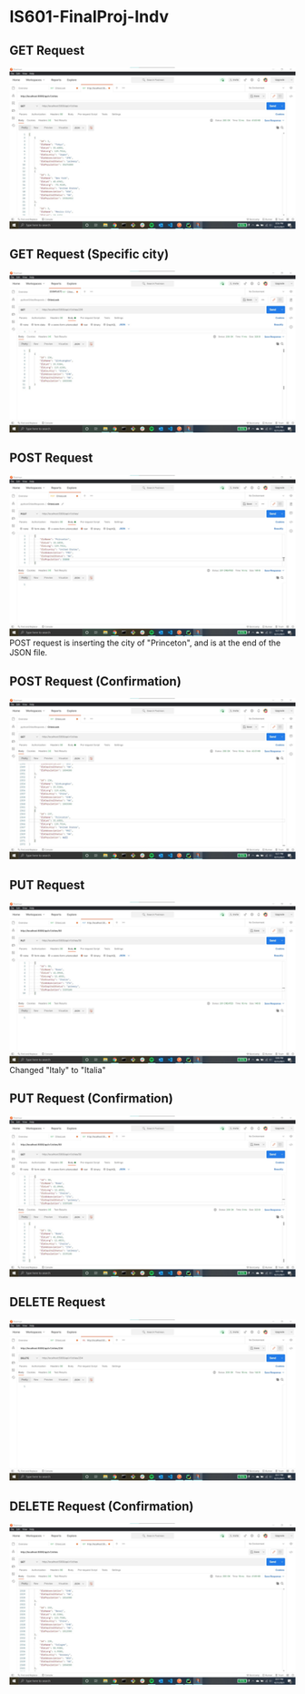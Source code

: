 # IS601-FinalProj-Indv

## GET Request
![GET_Request](Screenshots_FinalProj/GET.jpg)

## GET Request (Specific city)
![GET_Request](Screenshots_FinalProj/GET-2.jpg)

## POST Request
![POST_Request1](Screenshots_FinalProj/POST-1.jpg)
POST request is inserting the city of "Princeton", and is at the end of the JSON file.

## POST Request (Confirmation)
![POST_Request2](Screenshots_FinalProj/POST-2.jpg)

## PUT Request
![PUT_Request1](Screenshots_FinalProj/PUT-1.jpg)
Changed "Italy" to "Italia"

## PUT Request (Confirmation)
![PUT_Request2](Screenshots_FinalProj/PUT-2.jpg)

## DELETE Request
![DELETE_Request1](Screenshots_FinalProj/DELETE-1.jpg)

## DELETE Request (Confirmation)
![DELETE_Request2](Screenshots_FinalProj/DELETE-2.jpg)
